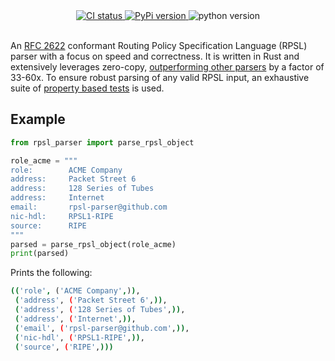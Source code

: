<div align="center">
  <a href="https://github.com/srv6d/rpsl-parser/actions">
    <img src="https://github.com/srv6d/rpsl-parser/workflows/CI/badge.svg" alt="CI status">
  </a>
  <a href="https://pypi.python.org/pypi/rpsl-parser">
    <img src="https://img.shields.io/pypi/v/rpsl-parser.svg" alt="PyPi version">
  </a>
  <a>
    <img src="https://img.shields.io/badge/v3.7+-black?style=flat&color=FFFF00&label=Python" alt="python version">
  </a>
  
</div>
<br>

An [RFC 2622] conformant Routing Policy Specification Language (RPSL) parser with a focus on speed and correctness. It is written in Rust and extensively leverages zero-copy, [outperforming other parsers](docs/benchmark) by a factor of 33-60x. To ensure robust parsing of any valid RPSL input, an exhaustive suite of [property based tests](tests/property_based/) is used.

## Example

```python
from rpsl_parser import parse_rpsl_object

role_acme = """
role:        ACME Company
address:     Packet Street 6
address:     128 Series of Tubes
address:     Internet
email:       rpsl-parser@github.com
nic-hdl:     RPSL1-RIPE
source:      RIPE
"""
parsed = parse_rpsl_object(role_acme)
print(parsed)
```

Prints the following:

```sh
(('role', ('ACME Company',)),
 ('address', ('Packet Street 6',)),
 ('address', ('128 Series of Tubes',)),
 ('address', ('Internet',)),
 ('email', ('rpsl-parser@github.com',)),
 ('nic-hdl', ('RPSL1-RIPE',)),
 ('source', ('RIPE',)))
```

[RFC 2622]: https://datatracker.ietf.org/doc/html/rfc2622
